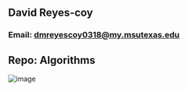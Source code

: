 ## David Reyes-coy
### Email: dmreyescoy0318@my.msutexas.edu
## Repo: Algorithms

![image](https://mcmurrysports.com/images/2019/8/23/Reyes_Coy.JPG?width=300)
